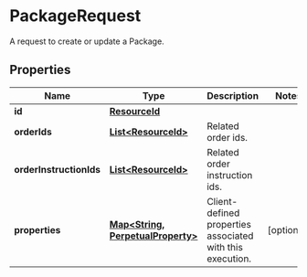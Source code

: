 

# PackageRequest

A request to create or update a Package.

## Properties

Name | Type | Description | Notes
------------ | ------------- | ------------- | -------------
**id** | [**ResourceId**](ResourceId.md) |  | 
**orderIds** | [**List&lt;ResourceId&gt;**](ResourceId.md) | Related order ids. | 
**orderInstructionIds** | [**List&lt;ResourceId&gt;**](ResourceId.md) | Related order instruction ids. | 
**properties** | [**Map&lt;String, PerpetualProperty&gt;**](PerpetualProperty.md) | Client-defined properties associated with this execution. |  [optional]




